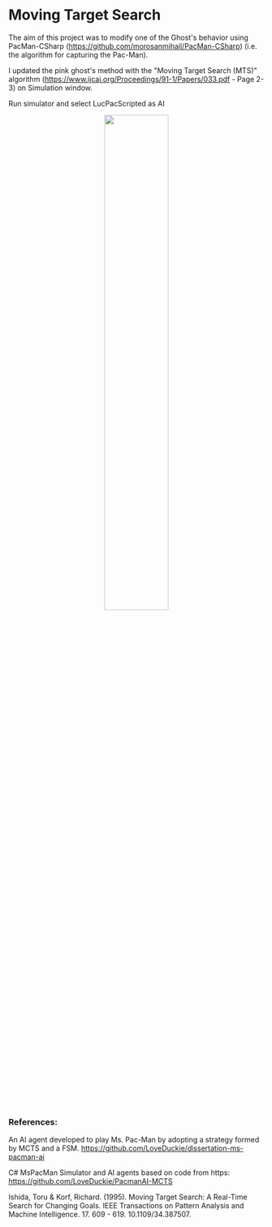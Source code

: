 # Moving Target Search

The aim of this project was to modify one of the Ghost's behavior using PacMan-CSharp (https://github.com/morosanmihail/PacMan-CSharp) (i.e. the algorithm for capturing the Pac-Man). 

I updated the pink ghost's method with the "Moving Target Search (MTS)" algorithm (https://www.ijcai.org/Proceedings/91-1/Papers/033.pdf - Page 2-3) on Simulation window.

Run simulator and select LucPacScripted as AI


<p align="center" width="100%">
    <img width="50%" src="https://user-images.githubusercontent.com/57722793/184634152-8d76dfcf-83db-4fdd-b99c-244d83b8e0da.png">
</p>

### References:
An AI agent developed to play Ms. Pac-Man by adopting a strategy formed by MCTS and a FSM.  https://github.com/LoveDuckie/dissertation-ms-pacman-ai

C# MsPacMan Simulator and AI agents based on code from https: https://github.com/LoveDuckie/PacmanAI-MCTS

Ishida, Toru & Korf, Richard. (1995). Moving Target Search: A Real-Time Search for Changing Goals. IEEE Transactions on Pattern Analysis and Machine Intelligence. 17. 609 - 619. 10.1109/34.387507. 

